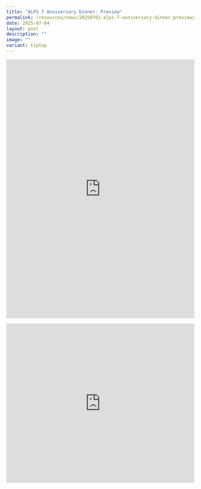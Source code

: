 ```yaml
---
title: "ALPS 7 Anniversary Dinner: Preview"
permalink: /resources/news/20250701-alps-7-anniversary-dinner-preview/
date: 2025-07-04
layout: post
description: ""
image: ""
variant: tiptap
---
```

<div class="iframe-wrapper">
<iframe style="border:none;overflow:hidden" height="688" width="500" allowfullscreen="true" frameborder="0" src="https://www.facebook.com/plugins/post.php?href=https%3A%2F%2Fwww.facebook.com%2Falpshealthcaresupplychain%2Fposts%2Fpfbid031sB45ja4Jy7thg2EE9Bm1pktRQRnhKbNi4cgMUixRmxiZtdZ1zH4M9isWVdrxEsol&amp;show_text=true&amp;width=500"></iframe>
</div>
<p></p>
<div class="iframe-wrapper">
<iframe style="border:none;overflow:hidden" height="423" width="500" allowfullscreen="true" frameborder="0" src="https://www.facebook.com/plugins/post.php?href=https%3A%2F%2Fwww.facebook.com%2Falpshealthcaresupplychain%2Fposts%2Fpfbid025wiwGhaxkTWdbT5QynJpNqAkkUSBaa9gk1JXzgpvioX2SWKuH2RofrsxYUk3RGzKl&amp;show_text=true&amp;width=500"></iframe>
</div>
<p></p>